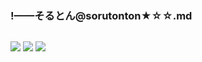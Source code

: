 ### !——そるとん@sorutonton★☆☆.md
![]()

![](https://pbs.twimg.com/media/EA3YOxuUIAAYtTK?format=jpg&name=4096x4096)
![](https://pbs.twimg.com/media/D6X7M_RUwAEgZAr?format=png&name=4096x4096)
![](https://pbs.twimg.com/media/D4XTiDEVUAARqZo?format=jpg&name=4096x4096)
